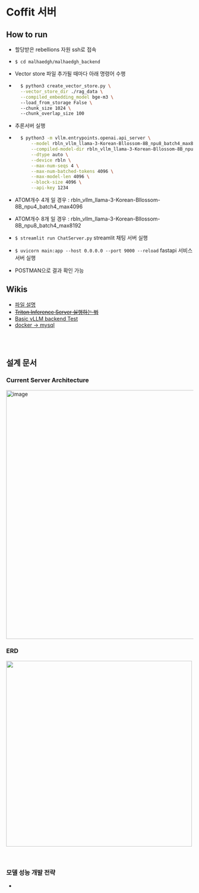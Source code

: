 # Coffit 서버
## How to run
- 할당받은 rebellions 자원 ssh로 접속  

-  `$ cd malhaedgh/malhaedgh_backend`    
  
- Vector store 파일 추가될 때마다 아래 명령어 수행
- ```bash 
    $ python3 create_vector_store.py \
    --vector_store_dir ./rag_data \
    --compiled_embedding_model bge-m3 \      
    --load_from_storage False \    
    --chunk_size 1024 \   
    --chunk_overlap_size 100
     ``` 
-  추론서버 실행
- ```bash 
    $ python3 -m vllm.entrypoints.openai.api_server \
        --model rbln_vllm_llama-3-Korean-Bllossom-8B_npu8_batch4_max8192 \
        --compiled-model-dir rbln_vllm_llama-3-Korean-Bllossom-8B_npu8_batch4_max8192 \
        --dtype auto \
        --device rbln \
        --max-num-seqs 4 \
        --max-num-batched-tokens 4096 \
        --max-model-len 4096 \
        --block-size 4096 \
        --api-key 1234 
    ``` 
- ATOM개수 4개 일 경우 : rbln_vllm_llama-3-Korean-Bllossom-8B_npu4_batch4_max4096
- ATOM개수 8개 일 경우 : rbln_vllm_llama-3-Korean-Bllossom-8B_npu8_batch4_max8192
- `$ streamlit run ChatServer.py` streamlit 채팅 서버 실행
- `$ uvicorn main:app --host 0.0.0.0 --port 9000 --reload` fastapi 서비스 서버 실행

- POSTMAN으로 결과 확인 가능


## Wikis
- [파일 설명](https://github.com/marhaedgh/rbln-infer-server/wiki/%ED%8C%8C%EC%9D%BC-%EC%84%A4%EB%AA%85)
- ~~[Triton Inference Server 실행하는 법](https://github.com/marhaedgh/rbln-infer-server/wiki/Triton-Inference-Server-%EC%8B%A4%ED%96%89%ED%95%98%EB%8A%94-%EB%B2%95)~~
- [Basic vLLM backend Test](https://github.com/marhaedgh/rbln-infer-server/wiki/Basic-vLLM-backend-Test)
- [docker -> mysql](https://github.com/marhaedgh/rbln-infer-server/wiki/docker-%E2%80%90--mysql-%EC%8B%A4%ED%96%89)

<br/>
<br/>

## 설계 문서
### Current Server Architecture
<img width="670" alt="image" src="https://github.com/user-attachments/assets/4a4eb525-e87c-476c-b04e-ccaa1be58b63">


### ERD
<image width=500 src="https://github.com/user-attachments/assets/ac46ee20-d122-4942-b3c8-5cc3d70717c5">

<br/>
<br/>
<br/>

### 모델 성능 개발 전략
- 
